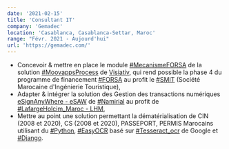 ```yaml
---
date: '2021-02-15'
title: 'Consultant IT'
company: 'Gemadec'
location: 'Casablanca, Casablanca-Settar, Maroc'
range: "Févr. 2021 - Aujourd'hui"
url: 'https://gemadec.com/'
---
```


- Concevoir & mettre en place le module [#MecanismeFORSA]() de la solution [#MoovappsProcess](https://moovapps.com) de [Visiativ](https://visiativ.com), qui rend possible la phase 4 du programme de financement [#FORSA](https://forsa.ma) au profit le [#SMIT](https://smit.gov.ma) (Société Marocaine d'Ingénierie Touristique),
- Adapter & intégrer la solution des Gestion des transactions numériques [eSignAnyWhere - eSAW](https://www.esignanywhere.net/fr/) de [#Namirial](https://www.namirial.com/en/) au profit de [#LafargeHolcim_Maroc - LHM](https://www.lafargeholcim.ma/fr),
- Mettre au point une solution permettant la dématérialisation de CIN (2008 et 2020), CS (2008 et 2020), PASSEPORT, PERMIS Marocains utilisant du [#Python](https://docs.python.org/fr/3.8/), [#EasyOCR](https://pypi.org/project/easyocr/) basé sur [#Tesseract_ocr](https://pypi.org/project/pytesseract/) de Google et [#Django](https://docs.djangoproject.com/fr/4.0/).